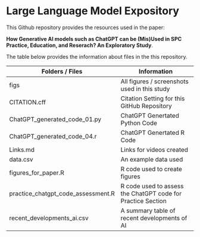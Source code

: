 # Large Language Model Expository
This Github repository provides the resources used in the paper: 

**How Generative AI models such as ChatGPT can be (Mis)Used in SPC Practice, Education, and Reserach? An Exploratory Study**.

The table below provides the information about files in the this repository. 

|Folders / Files                   |Information                                                |
| -------------------------------- | --------------------------------------------------------- | 
|figs                              |All figures / screenshots used in this study               |
|CITATION.cff                      |Citation Setting for this GitHub Repository                |
|ChatGPT_generated_code_01.py      |ChatGPT Genertated Python Code                             |
|ChatGPT_generated_code_04.r       |ChatGPT Genertated R Code                                  |
|Links.md                          |Links for videos created                                   |
|data.csv                          |An example data used                                       |
|figures_for_paper.R               |R code used to create figures                              |
|practice_chatgpt_code_assessment.R|R code used to assess the ChatGPT code for Practice Section|
|recent_developments_ai.csv        |A summary table of recent developments of AI               |
 
